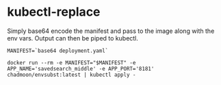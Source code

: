 # kubectl-replace

Simply base64 encode the manifest and pass to the image along with the env vars. Output can then be piped to kubectl.

```
MANIFEST=`base64 deployment.yaml`

docker run --rm -e MANIFEST="$MANIFEST" -e APP_NAME='savedsearch_middle' -e APP_PORT='8181' chadmoon/envsubst:latest | kubectl apply -
```